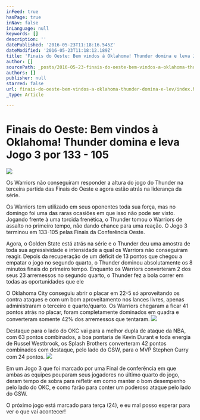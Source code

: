 ```yaml
---
inFeed: true
hasPage: true
inNav: false
inLanguage: null
keywords: []
description: ''
datePublished: '2016-05-23T11:18:16.545Z'
dateModified: '2016-05-23T11:18:12.189Z'
title: 'Finais do Oeste: Bem vindos à Oklahoma! Thunder domina e leva Jogo 3 por 133 - 105'
author: []
sourcePath: _posts/2016-05-23-finais-do-oeste-bem-vindos-a-oklahoma-thunder-domina-e-lev.md
authors: []
publisher: null
starred: false
url: finais-do-oeste-bem-vindos-a-oklahoma-thunder-domina-e-lev/index.html
_type: Article

---
```

# Finais do Oeste: Bem vindos à Oklahoma! Thunder domina e leva Jogo 3 por 133 - 105
![](https://the-grid-user-content.s3-us-west-2.amazonaws.com/a81f5b31-fce0-412f-8b2f-30352f3d09fb.jpg)

Os Warriors não conseguiram responder a altura do jogo do Thunder na terceira partida das Finais do Oeste e agora estão atrás na liderança da série.

Os Warriors tem utilizado em seus oponentes toda sua força, mas no domingo foi uma das raras ocasiões em que isso não pode ser visto. Jogando frente à uma torcida frenética, o Thunder tomou o Warriors de assalto no primeiro tempo, não dando chance para uma reação. O Jogo 3 terminou em 133-105 pelas Finais da Conferência Oeste.

Agora, o Golden State está atrás na série e o Thunder deu uma amostra de toda sua agressividade e intensidade a qual os Warriors não conseguiram reagir. Depois da recuperação de um déficit de 13 pontos que chegou a empatar o jogo no segundo quarto, o Thunder dominou absolutamente os 8 minutos finais do primeiro tempo. Enquanto os Warriors converteram 2 dos seus 23 arremessos no segundo quarto, o Thunder fez a bola correr em todas as oportunidades que ele

O Oklahoma City conseguiu abrir o placar em 22-5 só aproveitando os contra ataques e com um bom aproveitamento nos lances livres, apenas administraram o terceiro e quarto/quarto. Os Warriors chegaram a ficar 41 pontos atrás no placar, foram completamente dominados em quadra e converteram somente 42% dos arremessos que tentaram.
![](https://the-grid-user-content.s3-us-west-2.amazonaws.com/d1899c3f-e141-42e5-82d7-6485b2ca59d4.jpg)

Destaque para o lado do OKC vai para a melhor dupla de ataque da NBA, com 63 pontos combinados, a boa pontaria de Kevin Durant e toda energia de Russel Westbrook, os Splash Brothers converteram 42 pontos combinados com destaque, pelo lado do GSW, para o MVP Stephen Curry com 24 pontos.
![](https://the-grid-user-content.s3-us-west-2.amazonaws.com/df1c5bd3-08bb-4cbe-b8c0-0972e31cdc8b.jpg)

Em um Jogo 3 que foi marcado por uma Final de conferência em que ambas as equipes pouparam seus jogadores no último quarto do jogo, deram tempo de sobra para refletir em como manter o bom desempenho pelo lado do OKC, e como farão para conter um poderoso ataque pelo lado do GSW.

O próximo jogo está marcado para terça (24), e eu mal posso esperar para ver o que vai acontecer!